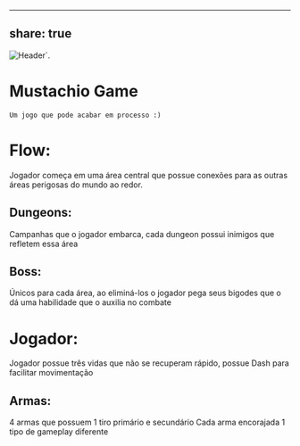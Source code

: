 
---
share: true
---

![Header](header.png "Text to show on mouseover")`.
# Mustachio Game
	Um jogo que pode acabar em processo :)
# Flow:
Jogador começa em uma área central que possue conexões para as outras áreas perigosas do mundo ao redor.
## Dungeons:
Campanhas que o jogador embarca, cada dungeon possui inimigos que refletem essa área
## Boss:
Únicos para cada área, ao eliminá-los o jogador pega seus bigodes que o dá uma habilidade que o auxilia no combate
# Jogador:
Jogador possue três vidas que não se recuperam rápido, possue Dash para facilitar movimentação
## Armas:
4 armas que possuem 1 tiro primário e secundário
Cada arma encorajada 1 tipo de gameplay diferente























